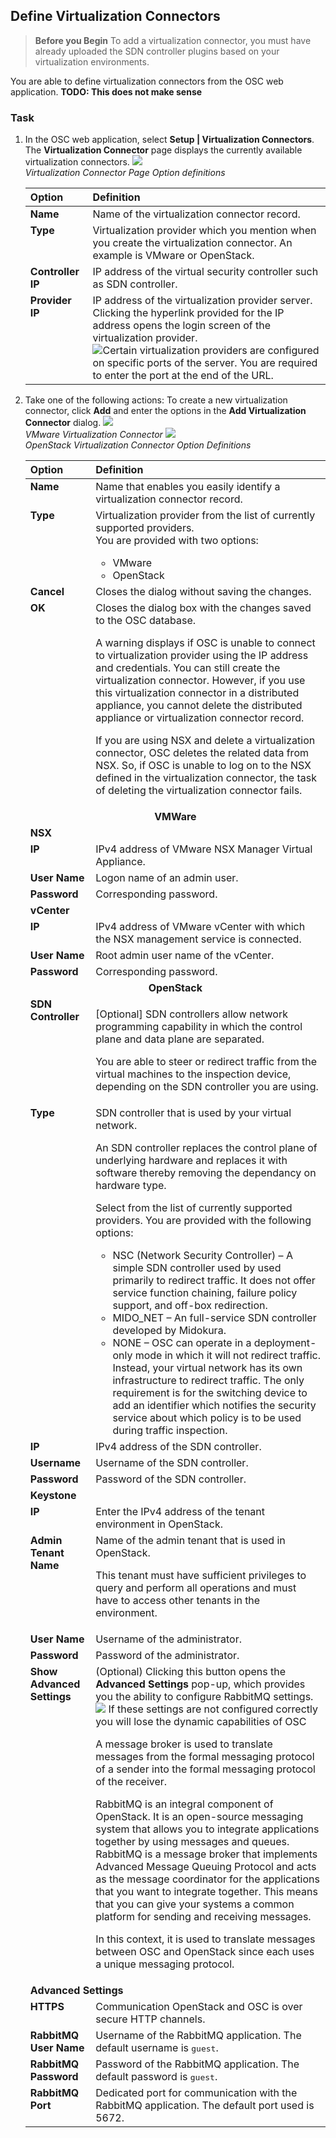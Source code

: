 ## Define Virtualization Connectors

> **Before you Begin**
To add a virtualization connector, you must have already uploaded the SDN controller plugins based on your virtualization environments.

You are able to define virtualization connectors from the OSC web application. **TODO: This does not make sense**

### Task
1. In the OSC web application, select **Setup | Virtualization Connectors**.
The **Virtualization Connector** page displays the currently available virtualization connectors.
![](./images/vc_page.png)  
*Virtualization Connector Page*
*Option definitions*<table><thead align="left" class="thead"> <tr class="row" valign="top"> <th class="entry" id="d7144e73" valign="top"> Option </th>  <th class="entry" id="d7144e76" valign="top">Definition </th>  </tr>  </thead>  <tbody class="tbody"> <tr class="row" valign="top"> <td class="entry" headers="d7144e73 " valign="top"> <span class="ph uicontrol uicontrol">**Name**</span> </td>  <td class="entry" headers="d7144e76 " valign="top">Name of the virtualization connector record. </td>  </tr>  <tr class="row" valign="top"> <td class="entry" headers="d7144e73 " valign="top"> <span class="ph uicontrol uicontrol">**Type**</span> </td>  <td class="entry" headers="d7144e76 " valign="top">Virtualization provider which you mention when you create the virtualization connector. An example is VMware or OpenStack. </td>  </tr>  <tr class="row" valign="top"> <td class="entry" headers="d7144e73 " valign="top"> <span class="ph uicontrol uicontrol">**Controller IP**</span> </td>  <td class="entry" headers="d7144e76 " valign="top">IP address of the virtual security controller such as SDN controller. </td>  </tr>  <tr class="row" valign="top"> <td class="entry" headers="d7144e73 " valign="top"> <span class="ph uicontrol uicontrol">**Provider IP**</span> </td>  <td class="entry" headers="d7144e76 " valign="top">IP address of the virtualization provider server. <div class="p">Clicking the hyperlink provided for the IP address opens the login screen of the virtualization provider. <br>![](./images/doc_info.png)Certain virtualization providers are configured on specific ports of the server. You are required to enter the port at the end of the URL. </div>  </td>  </tr>  </tbody>  </table>

2. Take one of the following actions:
To create a new virtualization connector, click **Add** and enter the options in the **Add Virtualization Connector** dialog.
![](./images/vc_vmware.png)  
*VMware Virtualization Connector*
![](./images/vc_openstack.png)  
*OpenStack Virtualization Connector*
*Option Definitions*<table><thead align="left" class="thead"> <tr class="row" valign="top"> <th class="entry" id="d7144e190" valign="top"> Option </th>  <th class="entry" id="d7144e193" valign="top">Definition </th>  </tr>  </thead>  <tbody class="tbody"> <tr class="row" valign="top"> <td class="entry" headers="d7144e190 " valign="top"> <span class="ph uicontrol uicontrol">**Name**</span> </td>  <td class="entry" headers="d7144e193 " valign="top">Name that enables you easily identify a virtualization connector record. </td>  </tr>  <tr class="row" valign="top"> <td class="entry" headers="d7144e190 " valign="top"> <span class="ph uicontrol uicontrol">**Type**</span> </td>  <td class="entry" headers="d7144e193 " valign="top">Virtualization provider from the list of currently supported providers. <div class="p">You are provided with two options: <ul><li/>VMware <li>OpenStack </ul></div>  </td>  </tr>  <tr class="row" valign="top"> <td class="entry" headers="d7144e190 " valign="top"> <span class="ph uicontrol uicontrol">**Cancel**</span> </td>  <td class="entry" headers="d7144e193 " valign="top">Closes the dialog without saving the changes. </td>  </tr>  <tr class="row" valign="top"> <td class="entry" headers="d7144e190 " valign="top"> <span class="ph uicontrol uicontrol">**OK**</span> </td>  <td class="entry" headers="d7144e193 " valign="top">Closes the dialog box with the changes saved to the <span class="ph">OSC</span> database. <p class="p">A warning displays if <span class="ph">OSC</span> is unable to connect to virtualization provider using the IP address and credentials. You can still create the virtualization connector. However, if you use this virtualization connector in a distributed appliance, you cannot delete the distributed appliance or virtualization connector record. </p>  <p class="last_p"> If you are using NSX and delete a virtualization connector, <span class="ph">OSC</span> deletes the related data from NSX. So, if <span class="ph">OSC</span> is unable to log on to the NSX defined in the virtualization connector, the task of deleting the virtualization connector fails. </p>  </td>  </tr>  <tr class="row" valign="top"> <td align="center" class="entry" colspan="2" headers="d7144e190 d7144e193 " valign="top"><span class="ph uicontrol uicontrol">**VMWare**</span> </td>  </tr>  <tr class="row" valign="top"> <td class="entry" colspan="2" headers="d7144e190 d7144e193 " valign="top"><span class="ph uicontrol uicontrol">**NSX**</span> </td>  </tr>  <tr class="row" valign="top"> <td class="entry" headers="d7144e190 " valign="top"> <span class="ph uicontrol uicontrol">**IP**</span> </td>  <td class="entry" headers="d7144e193 " valign="top">IPv4 address of VMware NSX Manager Virtual Appliance. </td>  </tr>  <tr class="row" valign="top"> <td class="entry" headers="d7144e190 " valign="top"> <span class="ph uicontrol uicontrol">**User Name**</span> </td>  <td class="entry" headers="d7144e193 " valign="top">Logon name of an admin user. </td>  </tr>  <tr class="row" valign="top"> <td class="entry" headers="d7144e190 " valign="top"> <span class="ph uicontrol uicontrol">**Password**</span> </td>  <td class="entry" headers="d7144e193 " valign="top">Corresponding password. </td>  </tr>  <tr class="row" valign="top"> <td class="entry" colspan="2" headers="d7144e190 d7144e193 " valign="top"><span class="ph uicontrol uicontrol">**vCenter**</span> </td>  </tr>  <tr class="row" valign="top"> <td class="entry" headers="d7144e190 " valign="top"> <span class="ph uicontrol uicontrol">**IP**</span> </td>  <td class="entry" headers="d7144e193 " valign="top">IPv4 address of VMware vCenter with which the NSX management service is connected. </td>  </tr>  <tr class="row" valign="top"> <td class="entry" headers="d7144e190 " valign="top"> <span class="ph uicontrol uicontrol">**User Name**</span> </td>  <td class="entry" headers="d7144e193 " valign="top">Root admin user name of the vCenter. </td>  </tr>  <tr class="row" valign="top"> <td class="entry" headers="d7144e190 " valign="top"> <span class="ph uicontrol uicontrol">**Password**</span> </td>  <td class="entry" headers="d7144e193 " valign="top">Corresponding password. </td>  </tr>  <tr class="row" valign="top"> <td align="center" class="entry" colspan="2" headers="d7144e190 d7144e193 " valign="top"><span class="ph uicontrol uicontrol">**OpenStack**</span> </td>  </tr>  <tr class="row" valign="top"> <td align="left" class="entry" headers="d7144e190 " valign="top"><span class="ph uicontrol uicontrol">**SDN Controller**</span> </td>  <td align="left" class="entry" headers="d7144e193 " valign="top"> <p class="p">[Optional] SDN controllers allow network programming capability in which the control plane and data plane are separated. </p>  <p class="last_p">You are able to steer or redirect traffic from the virtual machines to the inspection device, depending on the SDN controller you are using. </p>  </td>  </tr>  <tr class="row" valign="top"> <td align="left" class="entry" headers="d7144e190 " valign="top"><span class="ph uicontrol uicontrol">**Type**</span> </td>  <td align="left" class="entry" headers="d7144e193 " valign="top">SDN controller that is used by your virtual network. <p class="p">An SDN controller replaces the control plane of underlying hardware and replaces it with software thereby removing the dependancy on hardware type. </p>  <div class="p">Select from the list of currently supported providers. You are provided with the following options: <ul><li/>NSC (Network Security Controller) – A simple SDN controller used by used primarily to redirect traffic. It does not offer service function chaining, failure policy support, and off-box redirection. <li/>MIDO_NET – An full-service SDN controller developed by Midokura. <li/>NONE – <span class="ph">OSC</span> can operate in a deployment-only mode in which it will not redirect traffic. Instead, your virtual network has its own infrastructure to redirect traffic. The only requirement is for the switching device to add an identifier which notifies the security service about which policy is to be used during traffic inspection.<tr class="row" valign="top"> <td align="left" class="entry" headers="d7144e190 " valign="top"><span class="ph uicontrol uicontrol">**IP**</span> </td>  <td align="left" class="entry" headers="d7144e193 " valign="top">IPv4 address of the SDN controller. </td>  </tr>  <tr class="row" valign="top"> <td align="left" class="entry" headers="d7144e190 " valign="top"><span class="ph uicontrol uicontrol">**Username**</span> </td>  <td align="left" class="entry" headers="d7144e193 " valign="top">Username of the SDN controller. </td>  </tr>  <tr class="row" valign="top"> <td align="left" class="entry" headers="d7144e190 " valign="top"><span class="ph uicontrol uicontrol">**Password**</span> </td>  <td align="left" class="entry" headers="d7144e193 " valign="top">Password of the SDN controller. </td>  </tr>  <tr class="row" valign="top"> <td align="left" class="entry" colspan="2" headers="d7144e190 d7144e193 " valign="top"><span class="ph uicontrol uicontrol">**Keystone**</span> </td>  </tr>  <tr class="row" valign="top"> <td align="left" class="entry" headers="d7144e190 " valign="top"><span class="ph uicontrol uicontrol">**IP**</span> </td>  <td align="left" class="entry" headers="d7144e193 " valign="top">Enter the IPv4 address of the tenant environment in OpenStack. </td>  </tr>  <tr class="row" valign="top"> <td align="left" class="entry" headers="d7144e190 " valign="top"><span class="ph uicontrol uicontrol">**Admin Tenant Name**</span> </td>  <td align="left" class="entry" headers="d7144e193 " valign="top">Name of the admin tenant that is used in OpenStack. <p class="last_p">This tenant must have sufficient privileges to query and perform all operations and must have to access other tenants in the environment. </p>  </td>  </tr>  <tr class="row" valign="top"> <td align="left" class="entry" headers="d7144e190 " valign="top"><span class="ph uicontrol uicontrol">**User Name**</span> </td>  <td align="left" class="entry" headers="d7144e193 " valign="top">Username of the administrator. </td>  </tr>  <tr class="row" valign="top"> <td align="left" class="entry" headers="d7144e190 " valign="top"><span class="ph uicontrol uicontrol">**Password**</span> </td>  <td align="left" class="entry" headers="d7144e193 " valign="top">Password of the administrator. </td>  </tr>  <tr class="row" valign="top"> <td align="left" class="entry" headers="d7144e190 " valign="top"><span class="ph uicontrol uicontrol">**Show Advanced Settings**</span> </td>  <td align="left" class="entry" headers="d7144e193 " valign="top">(Optional) Clicking this button opens the <span class="ph uicontrol uicontrol">**Advanced Settings**</span> pop-up, which provides you the ability to configure RabbitMQ settings. <br>![](./images/doc_info.png) If these settings are not configured correctly you will lose the dynamic capabilities of OSC <p class="p">A message broker is used to translate messages from the formal messaging protocol of a sender into the formal messaging protocol of the receiver. </p>  <p class="p">RabbitMQ is an integral component of OpenStack. It is an open-source messaging system that allows you to integrate applications together by using messages and queues. RabbitMQ is a message broker that implements Advanced Message Queuing Protocol and acts as the message coordinator for the applications that you want to integrate together. This means that you can give your systems a common platform for sending and receiving messages. </p>  <p class="last_p">In this context, it is used to translate messages between <span class="ph">OSC</span> and OpenStack since each uses a unique messaging protocol. </p>  </td>  </tr>  <tr class="row" valign="top"> <td align="left" class="entry" colspan="2" headers="d7144e190 d7144e193 " valign="top"><span class="ph uicontrol uicontrol">**Advanced Settings**</span> </td>  </tr>  <tr class="row" valign="top"> <td align="left" class="entry" headers="d7144e190 " valign="top"><span class="ph uicontrol uicontrol">**HTTPS**</span> </td>  <td align="left" class="entry" headers="d7144e193 " valign="top">Communication OpenStack and <span class="ph">OSC</span> is over secure HTTP channels. </td>  </tr>  <tr class="row" valign="top"> <td align="left" class="entry" headers="d7144e190 " valign="top"><span class="ph uicontrol uicontrol">**RabbitMQ User Name**</span> </td>  <td align="left" class="entry" headers="d7144e193 " valign="top">Username of the RabbitMQ application. The default username is <kbd class="userinput">guest</kbd>. </td>  </tr>  <tr class="row" valign="top"> <td align="left" class="entry" headers="d7144e190 " valign="top"><span class="ph uicontrol uicontrol">**RabbitMQ Password**</span> </td>  <td align="left" class="entry" headers="d7144e193 " valign="top">Password of the RabbitMQ application. The default password is <kbd class="userinput">guest</kbd>. </td>  </tr>  <tr class="row" valign="top"> <td align="left" class="entry" headers="d7144e190 " valign="top"><span class="ph uicontrol uicontrol">**RabbitMQ Port**</span> </td>  <td align="left" class="entry" headers="d7144e193 " valign="top">Dedicated port for communication with the RabbitMQ application. The default port used is 5672. </td>  </tr>  </tbody>  </table>
